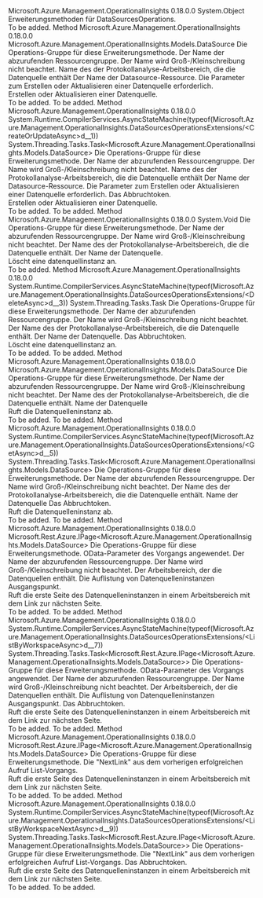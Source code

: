 <Type Name="DataSourcesOperationsExtensions" FullName="Microsoft.Azure.Management.OperationalInsights.DataSourcesOperationsExtensions">
  <TypeSignature Language="C#" Value="public static class DataSourcesOperationsExtensions" />
  <TypeSignature Language="ILAsm" Value=".class public auto ansi abstract sealed beforefieldinit DataSourcesOperationsExtensions extends System.Object" />
  <TypeSignature Language="DocId" Value="T:Microsoft.Azure.Management.OperationalInsights.DataSourcesOperationsExtensions" />
  <TypeSignature Language="VB.NET" Value="Public Module DataSourcesOperationsExtensions" />
  <TypeSignature Language="F#" Value="type DataSourcesOperationsExtensions = class" />
  <AssemblyInfo>
    <AssemblyName>Microsoft.Azure.Management.OperationalInsights</AssemblyName>
    <AssemblyVersion>0.18.0.0</AssemblyVersion>
  </AssemblyInfo>
  <Base>
    <BaseTypeName>System.Object</BaseTypeName>
  </Base>
  <Interfaces />
  <Docs>
    <summary>
            Erweiterungsmethoden für DataSourcesOperations.
            </summary>
    <remarks>To be added.</remarks>
  </Docs>
  <Members>
    <Member MemberName="CreateOrUpdate">
      <MemberSignature Language="C#" Value="public static Microsoft.Azure.Management.OperationalInsights.Models.DataSource CreateOrUpdate (this Microsoft.Azure.Management.OperationalInsights.IDataSourcesOperations operations, string resourceGroupName, string workspaceName, string dataSourceName, Microsoft.Azure.Management.OperationalInsights.Models.DataSource parameters);" />
      <MemberSignature Language="ILAsm" Value=".method public static hidebysig class Microsoft.Azure.Management.OperationalInsights.Models.DataSource CreateOrUpdate(class Microsoft.Azure.Management.OperationalInsights.IDataSourcesOperations operations, string resourceGroupName, string workspaceName, string dataSourceName, class Microsoft.Azure.Management.OperationalInsights.Models.DataSource parameters) cil managed" />
      <MemberSignature Language="DocId" Value="M:Microsoft.Azure.Management.OperationalInsights.DataSourcesOperationsExtensions.CreateOrUpdate(Microsoft.Azure.Management.OperationalInsights.IDataSourcesOperations,System.String,System.String,System.String,Microsoft.Azure.Management.OperationalInsights.Models.DataSource)" />
      <MemberSignature Language="VB.NET" Value="&lt;Extension()&gt;&#xA;Public Function CreateOrUpdate (operations As IDataSourcesOperations, resourceGroupName As String, workspaceName As String, dataSourceName As String, parameters As DataSource) As DataSource" />
      <MemberSignature Language="F#" Value="static member CreateOrUpdate : Microsoft.Azure.Management.OperationalInsights.IDataSourcesOperations * string * string * string * Microsoft.Azure.Management.OperationalInsights.Models.DataSource -&gt; Microsoft.Azure.Management.OperationalInsights.Models.DataSource" Usage="Microsoft.Azure.Management.OperationalInsights.DataSourcesOperationsExtensions.CreateOrUpdate (operations, resourceGroupName, workspaceName, dataSourceName, parameters)" />
      <MemberType>Method</MemberType>
      <AssemblyInfo>
        <AssemblyName>Microsoft.Azure.Management.OperationalInsights</AssemblyName>
        <AssemblyVersion>0.18.0.0</AssemblyVersion>
      </AssemblyInfo>
      <ReturnValue>
        <ReturnType>Microsoft.Azure.Management.OperationalInsights.Models.DataSource</ReturnType>
      </ReturnValue>
      <Parameters>
        <Parameter Name="operations" Type="Microsoft.Azure.Management.OperationalInsights.IDataSourcesOperations" RefType="this" />
        <Parameter Name="resourceGroupName" Type="System.String" />
        <Parameter Name="workspaceName" Type="System.String" />
        <Parameter Name="dataSourceName" Type="System.String" />
        <Parameter Name="parameters" Type="Microsoft.Azure.Management.OperationalInsights.Models.DataSource" />
      </Parameters>
      <Docs>
        <param name="operations">
            Die Operations-Gruppe für diese Erweiterungsmethode.
            </param>
        <param name="resourceGroupName">
            Der Name der abzurufenden Ressourcengruppe. Der Name wird Groß-/Kleinschreibung nicht beachtet.
            </param>
        <param name="workspaceName">
            Name des der Protokollanalyse-Arbeitsbereich, die die Datenquelle enthält
            </param>
        <param name="dataSourceName">
            Der Name der Datasource-Ressource.
            </param>
        <param name="parameters">
            Die Parameter zum Erstellen oder Aktualisieren einer Datenquelle erforderlich.
            </param>
        <summary>
            Erstellen oder Aktualisieren einer Datenquelle.
            </summary>
        <returns>To be added.</returns>
        <remarks>To be added.</remarks>
      </Docs>
    </Member>
    <Member MemberName="CreateOrUpdateAsync">
      <MemberSignature Language="C#" Value="public static System.Threading.Tasks.Task&lt;Microsoft.Azure.Management.OperationalInsights.Models.DataSource&gt; CreateOrUpdateAsync (this Microsoft.Azure.Management.OperationalInsights.IDataSourcesOperations operations, string resourceGroupName, string workspaceName, string dataSourceName, Microsoft.Azure.Management.OperationalInsights.Models.DataSource parameters, System.Threading.CancellationToken cancellationToken = null);" />
      <MemberSignature Language="ILAsm" Value=".method public static hidebysig class System.Threading.Tasks.Task`1&lt;class Microsoft.Azure.Management.OperationalInsights.Models.DataSource&gt; CreateOrUpdateAsync(class Microsoft.Azure.Management.OperationalInsights.IDataSourcesOperations operations, string resourceGroupName, string workspaceName, string dataSourceName, class Microsoft.Azure.Management.OperationalInsights.Models.DataSource parameters, valuetype System.Threading.CancellationToken cancellationToken) cil managed" />
      <MemberSignature Language="DocId" Value="M:Microsoft.Azure.Management.OperationalInsights.DataSourcesOperationsExtensions.CreateOrUpdateAsync(Microsoft.Azure.Management.OperationalInsights.IDataSourcesOperations,System.String,System.String,System.String,Microsoft.Azure.Management.OperationalInsights.Models.DataSource,System.Threading.CancellationToken)" />
      <MemberSignature Language="F#" Value="static member CreateOrUpdateAsync : Microsoft.Azure.Management.OperationalInsights.IDataSourcesOperations * string * string * string * Microsoft.Azure.Management.OperationalInsights.Models.DataSource * System.Threading.CancellationToken -&gt; System.Threading.Tasks.Task&lt;Microsoft.Azure.Management.OperationalInsights.Models.DataSource&gt;" Usage="Microsoft.Azure.Management.OperationalInsights.DataSourcesOperationsExtensions.CreateOrUpdateAsync (operations, resourceGroupName, workspaceName, dataSourceName, parameters, cancellationToken)" />
      <MemberType>Method</MemberType>
      <AssemblyInfo>
        <AssemblyName>Microsoft.Azure.Management.OperationalInsights</AssemblyName>
        <AssemblyVersion>0.18.0.0</AssemblyVersion>
      </AssemblyInfo>
      <Attributes>
        <Attribute>
          <AttributeName>System.Runtime.CompilerServices.AsyncStateMachine(typeof(Microsoft.Azure.Management.OperationalInsights.DataSourcesOperationsExtensions/&lt;CreateOrUpdateAsync&gt;d__1))</AttributeName>
        </Attribute>
      </Attributes>
      <ReturnValue>
        <ReturnType>System.Threading.Tasks.Task&lt;Microsoft.Azure.Management.OperationalInsights.Models.DataSource&gt;</ReturnType>
      </ReturnValue>
      <Parameters>
        <Parameter Name="operations" Type="Microsoft.Azure.Management.OperationalInsights.IDataSourcesOperations" RefType="this" />
        <Parameter Name="resourceGroupName" Type="System.String" />
        <Parameter Name="workspaceName" Type="System.String" />
        <Parameter Name="dataSourceName" Type="System.String" />
        <Parameter Name="parameters" Type="Microsoft.Azure.Management.OperationalInsights.Models.DataSource" />
        <Parameter Name="cancellationToken" Type="System.Threading.CancellationToken" />
      </Parameters>
      <Docs>
        <param name="operations">
            Die Operations-Gruppe für diese Erweiterungsmethode.
            </param>
        <param name="resourceGroupName">
            Der Name der abzurufenden Ressourcengruppe. Der Name wird Groß-/Kleinschreibung nicht beachtet.
            </param>
        <param name="workspaceName">
            Name des der Protokollanalyse-Arbeitsbereich, die die Datenquelle enthält
            </param>
        <param name="dataSourceName">
            Der Name der Datasource-Ressource.
            </param>
        <param name="parameters">
            Die Parameter zum Erstellen oder Aktualisieren einer Datenquelle erforderlich.
            </param>
        <param name="cancellationToken">
            Das Abbruchtoken.
            </param>
        <summary>
            Erstellen oder Aktualisieren einer Datenquelle.
            </summary>
        <returns>To be added.</returns>
        <remarks>To be added.</remarks>
      </Docs>
    </Member>
    <Member MemberName="Delete">
      <MemberSignature Language="C#" Value="public static void Delete (this Microsoft.Azure.Management.OperationalInsights.IDataSourcesOperations operations, string resourceGroupName, string workspaceName, string dataSourceName);" />
      <MemberSignature Language="ILAsm" Value=".method public static hidebysig void Delete(class Microsoft.Azure.Management.OperationalInsights.IDataSourcesOperations operations, string resourceGroupName, string workspaceName, string dataSourceName) cil managed" />
      <MemberSignature Language="DocId" Value="M:Microsoft.Azure.Management.OperationalInsights.DataSourcesOperationsExtensions.Delete(Microsoft.Azure.Management.OperationalInsights.IDataSourcesOperations,System.String,System.String,System.String)" />
      <MemberSignature Language="VB.NET" Value="&lt;Extension()&gt;&#xA;Public Sub Delete (operations As IDataSourcesOperations, resourceGroupName As String, workspaceName As String, dataSourceName As String)" />
      <MemberSignature Language="F#" Value="static member Delete : Microsoft.Azure.Management.OperationalInsights.IDataSourcesOperations * string * string * string -&gt; unit" Usage="Microsoft.Azure.Management.OperationalInsights.DataSourcesOperationsExtensions.Delete (operations, resourceGroupName, workspaceName, dataSourceName)" />
      <MemberType>Method</MemberType>
      <AssemblyInfo>
        <AssemblyName>Microsoft.Azure.Management.OperationalInsights</AssemblyName>
        <AssemblyVersion>0.18.0.0</AssemblyVersion>
      </AssemblyInfo>
      <ReturnValue>
        <ReturnType>System.Void</ReturnType>
      </ReturnValue>
      <Parameters>
        <Parameter Name="operations" Type="Microsoft.Azure.Management.OperationalInsights.IDataSourcesOperations" RefType="this" />
        <Parameter Name="resourceGroupName" Type="System.String" />
        <Parameter Name="workspaceName" Type="System.String" />
        <Parameter Name="dataSourceName" Type="System.String" />
      </Parameters>
      <Docs>
        <param name="operations">
            Die Operations-Gruppe für diese Erweiterungsmethode.
            </param>
        <param name="resourceGroupName">
            Der Name der abzurufenden Ressourcengruppe. Der Name wird Groß-/Kleinschreibung nicht beachtet.
            </param>
        <param name="workspaceName">
            Der Name des der Protokollanalyse-Arbeitsbereich, die die Datenquelle enthält.
            </param>
        <param name="dataSourceName">
            Der Name der Datenquelle.
            </param>
        <summary>
            Löscht eine datenquellinstanz an.
            </summary>
        <remarks>To be added.</remarks>
      </Docs>
    </Member>
    <Member MemberName="DeleteAsync">
      <MemberSignature Language="C#" Value="public static System.Threading.Tasks.Task DeleteAsync (this Microsoft.Azure.Management.OperationalInsights.IDataSourcesOperations operations, string resourceGroupName, string workspaceName, string dataSourceName, System.Threading.CancellationToken cancellationToken = null);" />
      <MemberSignature Language="ILAsm" Value=".method public static hidebysig class System.Threading.Tasks.Task DeleteAsync(class Microsoft.Azure.Management.OperationalInsights.IDataSourcesOperations operations, string resourceGroupName, string workspaceName, string dataSourceName, valuetype System.Threading.CancellationToken cancellationToken) cil managed" />
      <MemberSignature Language="DocId" Value="M:Microsoft.Azure.Management.OperationalInsights.DataSourcesOperationsExtensions.DeleteAsync(Microsoft.Azure.Management.OperationalInsights.IDataSourcesOperations,System.String,System.String,System.String,System.Threading.CancellationToken)" />
      <MemberSignature Language="F#" Value="static member DeleteAsync : Microsoft.Azure.Management.OperationalInsights.IDataSourcesOperations * string * string * string * System.Threading.CancellationToken -&gt; System.Threading.Tasks.Task" Usage="Microsoft.Azure.Management.OperationalInsights.DataSourcesOperationsExtensions.DeleteAsync (operations, resourceGroupName, workspaceName, dataSourceName, cancellationToken)" />
      <MemberType>Method</MemberType>
      <AssemblyInfo>
        <AssemblyName>Microsoft.Azure.Management.OperationalInsights</AssemblyName>
        <AssemblyVersion>0.18.0.0</AssemblyVersion>
      </AssemblyInfo>
      <Attributes>
        <Attribute>
          <AttributeName>System.Runtime.CompilerServices.AsyncStateMachine(typeof(Microsoft.Azure.Management.OperationalInsights.DataSourcesOperationsExtensions/&lt;DeleteAsync&gt;d__3))</AttributeName>
        </Attribute>
      </Attributes>
      <ReturnValue>
        <ReturnType>System.Threading.Tasks.Task</ReturnType>
      </ReturnValue>
      <Parameters>
        <Parameter Name="operations" Type="Microsoft.Azure.Management.OperationalInsights.IDataSourcesOperations" RefType="this" />
        <Parameter Name="resourceGroupName" Type="System.String" />
        <Parameter Name="workspaceName" Type="System.String" />
        <Parameter Name="dataSourceName" Type="System.String" />
        <Parameter Name="cancellationToken" Type="System.Threading.CancellationToken" />
      </Parameters>
      <Docs>
        <param name="operations">
            Die Operations-Gruppe für diese Erweiterungsmethode.
            </param>
        <param name="resourceGroupName">
            Der Name der abzurufenden Ressourcengruppe. Der Name wird Groß-/Kleinschreibung nicht beachtet.
            </param>
        <param name="workspaceName">
            Der Name des der Protokollanalyse-Arbeitsbereich, die die Datenquelle enthält.
            </param>
        <param name="dataSourceName">
            Der Name der Datenquelle.
            </param>
        <param name="cancellationToken">
            Das Abbruchtoken.
            </param>
        <summary>
            Löscht eine datenquellinstanz an.
            </summary>
        <returns>To be added.</returns>
        <remarks>To be added.</remarks>
      </Docs>
    </Member>
    <Member MemberName="Get">
      <MemberSignature Language="C#" Value="public static Microsoft.Azure.Management.OperationalInsights.Models.DataSource Get (this Microsoft.Azure.Management.OperationalInsights.IDataSourcesOperations operations, string resourceGroupName, string workspaceName, string dataSourceName);" />
      <MemberSignature Language="ILAsm" Value=".method public static hidebysig class Microsoft.Azure.Management.OperationalInsights.Models.DataSource Get(class Microsoft.Azure.Management.OperationalInsights.IDataSourcesOperations operations, string resourceGroupName, string workspaceName, string dataSourceName) cil managed" />
      <MemberSignature Language="DocId" Value="M:Microsoft.Azure.Management.OperationalInsights.DataSourcesOperationsExtensions.Get(Microsoft.Azure.Management.OperationalInsights.IDataSourcesOperations,System.String,System.String,System.String)" />
      <MemberSignature Language="VB.NET" Value="&lt;Extension()&gt;&#xA;Public Function Get (operations As IDataSourcesOperations, resourceGroupName As String, workspaceName As String, dataSourceName As String) As DataSource" />
      <MemberSignature Language="F#" Value="static member Get : Microsoft.Azure.Management.OperationalInsights.IDataSourcesOperations * string * string * string -&gt; Microsoft.Azure.Management.OperationalInsights.Models.DataSource" Usage="Microsoft.Azure.Management.OperationalInsights.DataSourcesOperationsExtensions.Get (operations, resourceGroupName, workspaceName, dataSourceName)" />
      <MemberType>Method</MemberType>
      <AssemblyInfo>
        <AssemblyName>Microsoft.Azure.Management.OperationalInsights</AssemblyName>
        <AssemblyVersion>0.18.0.0</AssemblyVersion>
      </AssemblyInfo>
      <ReturnValue>
        <ReturnType>Microsoft.Azure.Management.OperationalInsights.Models.DataSource</ReturnType>
      </ReturnValue>
      <Parameters>
        <Parameter Name="operations" Type="Microsoft.Azure.Management.OperationalInsights.IDataSourcesOperations" RefType="this" />
        <Parameter Name="resourceGroupName" Type="System.String" />
        <Parameter Name="workspaceName" Type="System.String" />
        <Parameter Name="dataSourceName" Type="System.String" />
      </Parameters>
      <Docs>
        <param name="operations">
            Die Operations-Gruppe für diese Erweiterungsmethode.
            </param>
        <param name="resourceGroupName">
            Der Name der abzurufenden Ressourcengruppe. Der Name wird Groß-/Kleinschreibung nicht beachtet.
            </param>
        <param name="workspaceName">
            Der Name des der Protokollanalyse-Arbeitsbereich, die die Datenquelle enthält.
            </param>
        <param name="dataSourceName">
            Name der Datenquelle
            </param>
        <summary>
            Ruft die Datenquelleninstanz ab.
            </summary>
        <returns>To be added.</returns>
        <remarks>To be added.</remarks>
      </Docs>
    </Member>
    <Member MemberName="GetAsync">
      <MemberSignature Language="C#" Value="public static System.Threading.Tasks.Task&lt;Microsoft.Azure.Management.OperationalInsights.Models.DataSource&gt; GetAsync (this Microsoft.Azure.Management.OperationalInsights.IDataSourcesOperations operations, string resourceGroupName, string workspaceName, string dataSourceName, System.Threading.CancellationToken cancellationToken = null);" />
      <MemberSignature Language="ILAsm" Value=".method public static hidebysig class System.Threading.Tasks.Task`1&lt;class Microsoft.Azure.Management.OperationalInsights.Models.DataSource&gt; GetAsync(class Microsoft.Azure.Management.OperationalInsights.IDataSourcesOperations operations, string resourceGroupName, string workspaceName, string dataSourceName, valuetype System.Threading.CancellationToken cancellationToken) cil managed" />
      <MemberSignature Language="DocId" Value="M:Microsoft.Azure.Management.OperationalInsights.DataSourcesOperationsExtensions.GetAsync(Microsoft.Azure.Management.OperationalInsights.IDataSourcesOperations,System.String,System.String,System.String,System.Threading.CancellationToken)" />
      <MemberSignature Language="F#" Value="static member GetAsync : Microsoft.Azure.Management.OperationalInsights.IDataSourcesOperations * string * string * string * System.Threading.CancellationToken -&gt; System.Threading.Tasks.Task&lt;Microsoft.Azure.Management.OperationalInsights.Models.DataSource&gt;" Usage="Microsoft.Azure.Management.OperationalInsights.DataSourcesOperationsExtensions.GetAsync (operations, resourceGroupName, workspaceName, dataSourceName, cancellationToken)" />
      <MemberType>Method</MemberType>
      <AssemblyInfo>
        <AssemblyName>Microsoft.Azure.Management.OperationalInsights</AssemblyName>
        <AssemblyVersion>0.18.0.0</AssemblyVersion>
      </AssemblyInfo>
      <Attributes>
        <Attribute>
          <AttributeName>System.Runtime.CompilerServices.AsyncStateMachine(typeof(Microsoft.Azure.Management.OperationalInsights.DataSourcesOperationsExtensions/&lt;GetAsync&gt;d__5))</AttributeName>
        </Attribute>
      </Attributes>
      <ReturnValue>
        <ReturnType>System.Threading.Tasks.Task&lt;Microsoft.Azure.Management.OperationalInsights.Models.DataSource&gt;</ReturnType>
      </ReturnValue>
      <Parameters>
        <Parameter Name="operations" Type="Microsoft.Azure.Management.OperationalInsights.IDataSourcesOperations" RefType="this" />
        <Parameter Name="resourceGroupName" Type="System.String" />
        <Parameter Name="workspaceName" Type="System.String" />
        <Parameter Name="dataSourceName" Type="System.String" />
        <Parameter Name="cancellationToken" Type="System.Threading.CancellationToken" />
      </Parameters>
      <Docs>
        <param name="operations">
            Die Operations-Gruppe für diese Erweiterungsmethode.
            </param>
        <param name="resourceGroupName">
            Der Name der abzurufenden Ressourcengruppe. Der Name wird Groß-/Kleinschreibung nicht beachtet.
            </param>
        <param name="workspaceName">
            Der Name des der Protokollanalyse-Arbeitsbereich, die die Datenquelle enthält.
            </param>
        <param name="dataSourceName">
            Name der Datenquelle
            </param>
        <param name="cancellationToken">
            Das Abbruchtoken.
            </param>
        <summary>
            Ruft die Datenquelleninstanz ab.
            </summary>
        <returns>To be added.</returns>
        <remarks>To be added.</remarks>
      </Docs>
    </Member>
    <Member MemberName="ListByWorkspace">
      <MemberSignature Language="C#" Value="public static Microsoft.Rest.Azure.IPage&lt;Microsoft.Azure.Management.OperationalInsights.Models.DataSource&gt; ListByWorkspace (this Microsoft.Azure.Management.OperationalInsights.IDataSourcesOperations operations, Microsoft.Rest.Azure.OData.ODataQuery&lt;Microsoft.Azure.Management.OperationalInsights.Models.DataSourceFilter&gt; odataQuery, string resourceGroupName, string workspaceName, string skiptoken = null);" />
      <MemberSignature Language="ILAsm" Value=".method public static hidebysig class Microsoft.Rest.Azure.IPage`1&lt;class Microsoft.Azure.Management.OperationalInsights.Models.DataSource&gt; ListByWorkspace(class Microsoft.Azure.Management.OperationalInsights.IDataSourcesOperations operations, class Microsoft.Rest.Azure.OData.ODataQuery`1&lt;class Microsoft.Azure.Management.OperationalInsights.Models.DataSourceFilter&gt; odataQuery, string resourceGroupName, string workspaceName, string skiptoken) cil managed" />
      <MemberSignature Language="DocId" Value="M:Microsoft.Azure.Management.OperationalInsights.DataSourcesOperationsExtensions.ListByWorkspace(Microsoft.Azure.Management.OperationalInsights.IDataSourcesOperations,Microsoft.Rest.Azure.OData.ODataQuery{Microsoft.Azure.Management.OperationalInsights.Models.DataSourceFilter},System.String,System.String,System.String)" />
      <MemberSignature Language="VB.NET" Value="&lt;Extension()&gt;&#xA;Public Function ListByWorkspace (operations As IDataSourcesOperations, odataQuery As ODataQuery(Of DataSourceFilter), resourceGroupName As String, workspaceName As String, Optional skiptoken As String = null) As IPage(Of DataSource)" />
      <MemberSignature Language="F#" Value="static member ListByWorkspace : Microsoft.Azure.Management.OperationalInsights.IDataSourcesOperations * Microsoft.Rest.Azure.OData.ODataQuery&lt;Microsoft.Azure.Management.OperationalInsights.Models.DataSourceFilter&gt; * string * string * string -&gt; Microsoft.Rest.Azure.IPage&lt;Microsoft.Azure.Management.OperationalInsights.Models.DataSource&gt;" Usage="Microsoft.Azure.Management.OperationalInsights.DataSourcesOperationsExtensions.ListByWorkspace (operations, odataQuery, resourceGroupName, workspaceName, skiptoken)" />
      <MemberType>Method</MemberType>
      <AssemblyInfo>
        <AssemblyName>Microsoft.Azure.Management.OperationalInsights</AssemblyName>
        <AssemblyVersion>0.18.0.0</AssemblyVersion>
      </AssemblyInfo>
      <ReturnValue>
        <ReturnType>Microsoft.Rest.Azure.IPage&lt;Microsoft.Azure.Management.OperationalInsights.Models.DataSource&gt;</ReturnType>
      </ReturnValue>
      <Parameters>
        <Parameter Name="operations" Type="Microsoft.Azure.Management.OperationalInsights.IDataSourcesOperations" RefType="this" />
        <Parameter Name="odataQuery" Type="Microsoft.Rest.Azure.OData.ODataQuery&lt;Microsoft.Azure.Management.OperationalInsights.Models.DataSourceFilter&gt;" />
        <Parameter Name="resourceGroupName" Type="System.String" />
        <Parameter Name="workspaceName" Type="System.String" />
        <Parameter Name="skiptoken" Type="System.String" />
      </Parameters>
      <Docs>
        <param name="operations">
            Die Operations-Gruppe für diese Erweiterungsmethode.
            </param>
        <param name="odataQuery">
            OData-Parameter des Vorgangs angewendet.
            </param>
        <param name="resourceGroupName">
            Der Name der abzurufenden Ressourcengruppe. Der Name wird Groß-/Kleinschreibung nicht beachtet.
            </param>
        <param name="workspaceName">
            Der Arbeitsbereich, der die Datenquellen enthält.
            </param>
        <param name="skiptoken">
            Die Auflistung von Datenquelleninstanzen Ausgangspunkt.
            </param>
        <summary>
            Ruft die erste Seite des Datenquelleninstanzen in einem Arbeitsbereich mit dem Link zur nächsten Seite.
            </summary>
        <returns>To be added.</returns>
        <remarks>To be added.</remarks>
      </Docs>
    </Member>
    <Member MemberName="ListByWorkspaceAsync">
      <MemberSignature Language="C#" Value="public static System.Threading.Tasks.Task&lt;Microsoft.Rest.Azure.IPage&lt;Microsoft.Azure.Management.OperationalInsights.Models.DataSource&gt;&gt; ListByWorkspaceAsync (this Microsoft.Azure.Management.OperationalInsights.IDataSourcesOperations operations, Microsoft.Rest.Azure.OData.ODataQuery&lt;Microsoft.Azure.Management.OperationalInsights.Models.DataSourceFilter&gt; odataQuery, string resourceGroupName, string workspaceName, string skiptoken = null, System.Threading.CancellationToken cancellationToken = null);" />
      <MemberSignature Language="ILAsm" Value=".method public static hidebysig class System.Threading.Tasks.Task`1&lt;class Microsoft.Rest.Azure.IPage`1&lt;class Microsoft.Azure.Management.OperationalInsights.Models.DataSource&gt;&gt; ListByWorkspaceAsync(class Microsoft.Azure.Management.OperationalInsights.IDataSourcesOperations operations, class Microsoft.Rest.Azure.OData.ODataQuery`1&lt;class Microsoft.Azure.Management.OperationalInsights.Models.DataSourceFilter&gt; odataQuery, string resourceGroupName, string workspaceName, string skiptoken, valuetype System.Threading.CancellationToken cancellationToken) cil managed" />
      <MemberSignature Language="DocId" Value="M:Microsoft.Azure.Management.OperationalInsights.DataSourcesOperationsExtensions.ListByWorkspaceAsync(Microsoft.Azure.Management.OperationalInsights.IDataSourcesOperations,Microsoft.Rest.Azure.OData.ODataQuery{Microsoft.Azure.Management.OperationalInsights.Models.DataSourceFilter},System.String,System.String,System.String,System.Threading.CancellationToken)" />
      <MemberSignature Language="F#" Value="static member ListByWorkspaceAsync : Microsoft.Azure.Management.OperationalInsights.IDataSourcesOperations * Microsoft.Rest.Azure.OData.ODataQuery&lt;Microsoft.Azure.Management.OperationalInsights.Models.DataSourceFilter&gt; * string * string * string * System.Threading.CancellationToken -&gt; System.Threading.Tasks.Task&lt;Microsoft.Rest.Azure.IPage&lt;Microsoft.Azure.Management.OperationalInsights.Models.DataSource&gt;&gt;" Usage="Microsoft.Azure.Management.OperationalInsights.DataSourcesOperationsExtensions.ListByWorkspaceAsync (operations, odataQuery, resourceGroupName, workspaceName, skiptoken, cancellationToken)" />
      <MemberType>Method</MemberType>
      <AssemblyInfo>
        <AssemblyName>Microsoft.Azure.Management.OperationalInsights</AssemblyName>
        <AssemblyVersion>0.18.0.0</AssemblyVersion>
      </AssemblyInfo>
      <Attributes>
        <Attribute>
          <AttributeName>System.Runtime.CompilerServices.AsyncStateMachine(typeof(Microsoft.Azure.Management.OperationalInsights.DataSourcesOperationsExtensions/&lt;ListByWorkspaceAsync&gt;d__7))</AttributeName>
        </Attribute>
      </Attributes>
      <ReturnValue>
        <ReturnType>System.Threading.Tasks.Task&lt;Microsoft.Rest.Azure.IPage&lt;Microsoft.Azure.Management.OperationalInsights.Models.DataSource&gt;&gt;</ReturnType>
      </ReturnValue>
      <Parameters>
        <Parameter Name="operations" Type="Microsoft.Azure.Management.OperationalInsights.IDataSourcesOperations" RefType="this" />
        <Parameter Name="odataQuery" Type="Microsoft.Rest.Azure.OData.ODataQuery&lt;Microsoft.Azure.Management.OperationalInsights.Models.DataSourceFilter&gt;" />
        <Parameter Name="resourceGroupName" Type="System.String" />
        <Parameter Name="workspaceName" Type="System.String" />
        <Parameter Name="skiptoken" Type="System.String" />
        <Parameter Name="cancellationToken" Type="System.Threading.CancellationToken" />
      </Parameters>
      <Docs>
        <param name="operations">
            Die Operations-Gruppe für diese Erweiterungsmethode.
            </param>
        <param name="odataQuery">
            OData-Parameter des Vorgangs angewendet.
            </param>
        <param name="resourceGroupName">
            Der Name der abzurufenden Ressourcengruppe. Der Name wird Groß-/Kleinschreibung nicht beachtet.
            </param>
        <param name="workspaceName">
            Der Arbeitsbereich, der die Datenquellen enthält.
            </param>
        <param name="skiptoken">
            Die Auflistung von Datenquelleninstanzen Ausgangspunkt.
            </param>
        <param name="cancellationToken">
            Das Abbruchtoken.
            </param>
        <summary>
            Ruft die erste Seite des Datenquelleninstanzen in einem Arbeitsbereich mit dem Link zur nächsten Seite.
            </summary>
        <returns>To be added.</returns>
        <remarks>To be added.</remarks>
      </Docs>
    </Member>
    <Member MemberName="ListByWorkspaceNext">
      <MemberSignature Language="C#" Value="public static Microsoft.Rest.Azure.IPage&lt;Microsoft.Azure.Management.OperationalInsights.Models.DataSource&gt; ListByWorkspaceNext (this Microsoft.Azure.Management.OperationalInsights.IDataSourcesOperations operations, string nextPageLink);" />
      <MemberSignature Language="ILAsm" Value=".method public static hidebysig class Microsoft.Rest.Azure.IPage`1&lt;class Microsoft.Azure.Management.OperationalInsights.Models.DataSource&gt; ListByWorkspaceNext(class Microsoft.Azure.Management.OperationalInsights.IDataSourcesOperations operations, string nextPageLink) cil managed" />
      <MemberSignature Language="DocId" Value="M:Microsoft.Azure.Management.OperationalInsights.DataSourcesOperationsExtensions.ListByWorkspaceNext(Microsoft.Azure.Management.OperationalInsights.IDataSourcesOperations,System.String)" />
      <MemberSignature Language="VB.NET" Value="&lt;Extension()&gt;&#xA;Public Function ListByWorkspaceNext (operations As IDataSourcesOperations, nextPageLink As String) As IPage(Of DataSource)" />
      <MemberSignature Language="F#" Value="static member ListByWorkspaceNext : Microsoft.Azure.Management.OperationalInsights.IDataSourcesOperations * string -&gt; Microsoft.Rest.Azure.IPage&lt;Microsoft.Azure.Management.OperationalInsights.Models.DataSource&gt;" Usage="Microsoft.Azure.Management.OperationalInsights.DataSourcesOperationsExtensions.ListByWorkspaceNext (operations, nextPageLink)" />
      <MemberType>Method</MemberType>
      <AssemblyInfo>
        <AssemblyName>Microsoft.Azure.Management.OperationalInsights</AssemblyName>
        <AssemblyVersion>0.18.0.0</AssemblyVersion>
      </AssemblyInfo>
      <ReturnValue>
        <ReturnType>Microsoft.Rest.Azure.IPage&lt;Microsoft.Azure.Management.OperationalInsights.Models.DataSource&gt;</ReturnType>
      </ReturnValue>
      <Parameters>
        <Parameter Name="operations" Type="Microsoft.Azure.Management.OperationalInsights.IDataSourcesOperations" RefType="this" />
        <Parameter Name="nextPageLink" Type="System.String" />
      </Parameters>
      <Docs>
        <param name="operations">
            Die Operations-Gruppe für diese Erweiterungsmethode.
            </param>
        <param name="nextPageLink">
            Die "NextLink" aus dem vorherigen erfolgreichen Aufruf List-Vorgangs.
            </param>
        <summary>
            Ruft die erste Seite des Datenquelleninstanzen in einem Arbeitsbereich mit dem Link zur nächsten Seite.
            </summary>
        <returns>To be added.</returns>
        <remarks>To be added.</remarks>
      </Docs>
    </Member>
    <Member MemberName="ListByWorkspaceNextAsync">
      <MemberSignature Language="C#" Value="public static System.Threading.Tasks.Task&lt;Microsoft.Rest.Azure.IPage&lt;Microsoft.Azure.Management.OperationalInsights.Models.DataSource&gt;&gt; ListByWorkspaceNextAsync (this Microsoft.Azure.Management.OperationalInsights.IDataSourcesOperations operations, string nextPageLink, System.Threading.CancellationToken cancellationToken = null);" />
      <MemberSignature Language="ILAsm" Value=".method public static hidebysig class System.Threading.Tasks.Task`1&lt;class Microsoft.Rest.Azure.IPage`1&lt;class Microsoft.Azure.Management.OperationalInsights.Models.DataSource&gt;&gt; ListByWorkspaceNextAsync(class Microsoft.Azure.Management.OperationalInsights.IDataSourcesOperations operations, string nextPageLink, valuetype System.Threading.CancellationToken cancellationToken) cil managed" />
      <MemberSignature Language="DocId" Value="M:Microsoft.Azure.Management.OperationalInsights.DataSourcesOperationsExtensions.ListByWorkspaceNextAsync(Microsoft.Azure.Management.OperationalInsights.IDataSourcesOperations,System.String,System.Threading.CancellationToken)" />
      <MemberSignature Language="F#" Value="static member ListByWorkspaceNextAsync : Microsoft.Azure.Management.OperationalInsights.IDataSourcesOperations * string * System.Threading.CancellationToken -&gt; System.Threading.Tasks.Task&lt;Microsoft.Rest.Azure.IPage&lt;Microsoft.Azure.Management.OperationalInsights.Models.DataSource&gt;&gt;" Usage="Microsoft.Azure.Management.OperationalInsights.DataSourcesOperationsExtensions.ListByWorkspaceNextAsync (operations, nextPageLink, cancellationToken)" />
      <MemberType>Method</MemberType>
      <AssemblyInfo>
        <AssemblyName>Microsoft.Azure.Management.OperationalInsights</AssemblyName>
        <AssemblyVersion>0.18.0.0</AssemblyVersion>
      </AssemblyInfo>
      <Attributes>
        <Attribute>
          <AttributeName>System.Runtime.CompilerServices.AsyncStateMachine(typeof(Microsoft.Azure.Management.OperationalInsights.DataSourcesOperationsExtensions/&lt;ListByWorkspaceNextAsync&gt;d__9))</AttributeName>
        </Attribute>
      </Attributes>
      <ReturnValue>
        <ReturnType>System.Threading.Tasks.Task&lt;Microsoft.Rest.Azure.IPage&lt;Microsoft.Azure.Management.OperationalInsights.Models.DataSource&gt;&gt;</ReturnType>
      </ReturnValue>
      <Parameters>
        <Parameter Name="operations" Type="Microsoft.Azure.Management.OperationalInsights.IDataSourcesOperations" RefType="this" />
        <Parameter Name="nextPageLink" Type="System.String" />
        <Parameter Name="cancellationToken" Type="System.Threading.CancellationToken" />
      </Parameters>
      <Docs>
        <param name="operations">
            Die Operations-Gruppe für diese Erweiterungsmethode.
            </param>
        <param name="nextPageLink">
            Die "NextLink" aus dem vorherigen erfolgreichen Aufruf List-Vorgangs.
            </param>
        <param name="cancellationToken">
            Das Abbruchtoken.
            </param>
        <summary>
            Ruft die erste Seite des Datenquelleninstanzen in einem Arbeitsbereich mit dem Link zur nächsten Seite.
            </summary>
        <returns>To be added.</returns>
        <remarks>To be added.</remarks>
      </Docs>
    </Member>
  </Members>
</Type>
